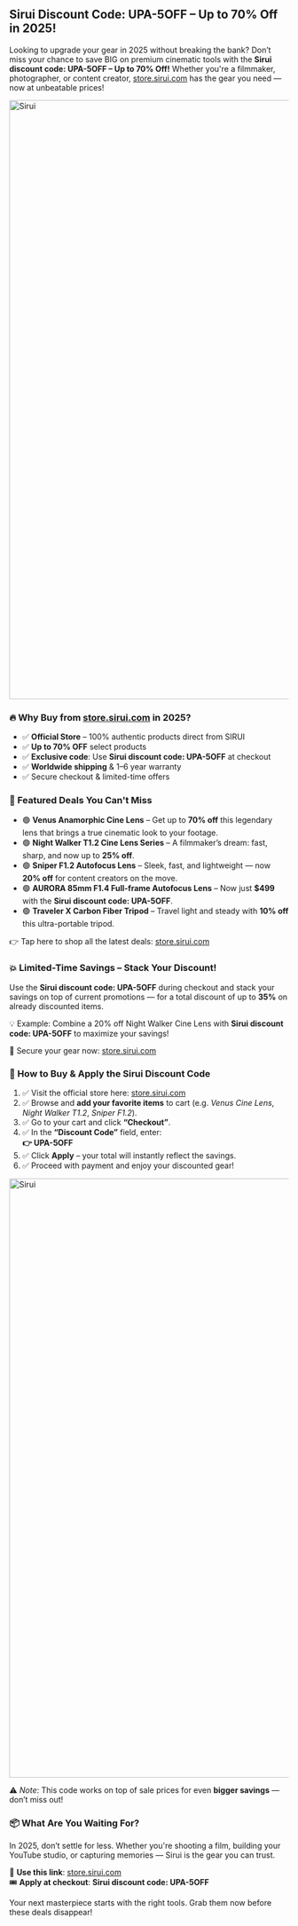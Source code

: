 <h2> <strong>Sirui Discount Code: UPA-5OFF – Up to 70% Off in 2025!</strong></h2>
<p>Looking to upgrade your gear in 2025 without breaking the bank? Don’t miss your chance to save BIG on premium cinematic tools with the <strong>Sirui discount code: UPA-5OFF – Up to 70% Off!</strong> Whether you're a filmmaker, photographer, or content creator, <a href="https://store.sirui.com/?sca_ref=8845442.lYfQapkN7X&utm_source=affiliates&utm_medium=uppromote&utm_campaign=8845442" target="_blank">store.sirui.com</a> has the gear you need — now at unbeatable prices!</p>
<img src="https://images.mirror-media.xyz/publication-images/PmbB0Xmu87bC0DVzsmMwt.jpeg?height=540&width=1080" alt="Sirui" width="1080">
<h3>🔥 Why Buy from <a href="https://store.sirui.com/?sca_ref=8845442.lYfQapkN7X&utm_source=affiliates&utm_medium=uppromote&utm_campaign=8845442" target="_blank">store.sirui.com</a> in 2025?</h3>
<ul>
  <li>✅ <strong>Official Store</strong> – 100% authentic products direct from SIRUI</li>
  <li>✅ <strong>Up to 70% OFF</strong> select products</li>
  <li>✅ <strong>Exclusive code</strong>: Use <strong>Sirui discount code: UPA-5OFF</strong> at checkout</li>
  <li>✅ <strong>Worldwide shipping</strong> & 1–6 year warranty</li>
  <li>✅ Secure checkout & limited-time offers</li>
</ul>
<h3>🎯 Featured Deals You Can't Miss</h3>
<ul>
  <li>🟢 <strong>Venus Anamorphic Cine Lens</strong> – Get up to <strong>70% off</strong> this legendary lens that brings a true cinematic look to your footage.</li>
  <li>🟢 <strong>Night Walker T1.2 Cine Lens Series</strong> – A filmmaker’s dream: fast, sharp, and now up to <strong>25% off</strong>.</li>
  <li>🟢 <strong>Sniper F1.2 Autofocus Lens</strong> – Sleek, fast, and lightweight — now <strong>20% off</strong> for content creators on the move.</li>
  <li>🟢 <strong>AURORA 85mm F1.4 Full-frame Autofocus Lens</strong> – Now just <strong>$499</strong> with the <strong>Sirui discount code: UPA-5OFF</strong>.</li>
  <li>🟢 <strong>Traveler X Carbon Fiber Tripod</strong> – Travel light and steady with <strong>10% off</strong> this ultra-portable tripod.</li>
</ul>
<p>👉 Tap here to shop all the latest deals: <a href="https://store.sirui.com/?sca_ref=8845442.lYfQapkN7X&utm_source=affiliates&utm_medium=uppromote&utm_campaign=8845442" target="_blank">store.sirui.com</a></p>

<h3>💥 Limited-Time Savings – Stack Your Discount!</h3>
<p>Use the <strong>Sirui discount code: UPA-5OFF</strong> during checkout and stack your savings on top of current promotions — for a total discount of up to <strong>35%</strong> on already discounted items.</p>
<p>💡 Example: Combine a 20% off Night Walker Cine Lens with <strong>Sirui discount code: UPA-5OFF</strong> to maximize your savings!</p>
<p>🔗 Secure your gear now: <a href="https://store.sirui.com/?sca_ref=8845442.lYfQapkN7X&utm_source=affiliates&utm_medium=uppromote&utm_campaign=8845442" target="_blank">store.sirui.com</a></p>
<h3>🛒 How to Buy & Apply the Sirui Discount Code</h3>
<ol>
  <li>✅ Visit the official store here: <a href="https://store.sirui.com/?sca_ref=8845442.lYfQapkN7X&utm_source=affiliates&utm_medium=uppromote&utm_campaign=8845442" target="_blank">store.sirui.com</a></li>
  <li>✅ Browse and <strong>add your favorite items</strong> to cart (e.g. <em>Venus Cine Lens</em>, <em>Night Walker T1.2</em>, <em>Sniper F1.2</em>).</li>
  <li>✅ Go to your cart and click <strong>“Checkout”</strong>.</li>
  <li>✅ In the <strong>“Discount Code”</strong> field, enter:<br><strong>👉 UPA-5OFF</strong></li>
  <li>✅ Click <strong>Apply</strong> – your total will instantly reflect the savings.</li>
  <li>✅ Proceed with payment and enjoy your discounted gear!</li>
</ol>
<img src="https://images.mirror-media.xyz/publication-images/-EA0HxVf3MamRzJ5gS83p.png?height=315&width=630" alt="Sirui" width="1080">
<p>⚠️ <em>Note</em>: This code works on top of sale prices for even <strong>bigger savings</strong> — don’t miss out!</p>
<h3>📦 What Are You Waiting For?</h3>
<p>In 2025, don’t settle for less. Whether you're shooting a film, building your YouTube studio, or capturing memories — Sirui is the gear you can trust.</p>
<p>🎁 <strong>Use this link</strong>: <a href="https://store.sirui.com/?sca_ref=8845442.lYfQapkN7X&utm_source=affiliates&utm_medium=uppromote&utm_campaign=8845442" target="_blank">store.sirui.com</a><br>
🎟️ <strong>Apply at checkout</strong>: <strong>Sirui discount code: UPA-5OFF</strong></p>
<p>Your next masterpiece starts with the right tools. Grab them now before these deals disappear!</p>
</body>
</html>
